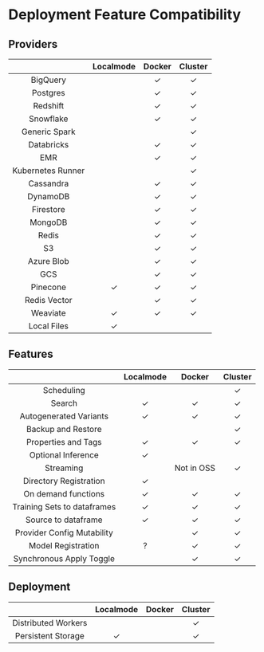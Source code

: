 # Deployment Feature Compatibility
## Providers
|                   |  Localmode  |       Docker       |  Cluster  |
|:-----------------:|:-----------:|:------------------:|:---------:|
|     BigQuery      |             |          &check;          |     &check;     |
|     Postgres      |             | &check; |     &check;     |
|     Redshift      |             | &check; |     &check;     |
|     Snowflake     |             | &check; |     &check;     |
|   Generic Spark   |             |                    |     &check;     |
|    Databricks     |             | &check; |     &check;     |
|        EMR        |             | &check; |     &check;     |
| Kubernetes Runner |             |                    |     &check;     |
|     Cassandra     |             | &check; |     &check;     |
|     DynamoDB      |             | &check; |     &check;     |
|     Firestore     |             | &check; |     &check;     |
|      MongoDB      |             | &check; |     &check;     |
|       Redis       |             | &check; |     &check;     |
|        S3         |             | &check; |     &check;     |
|    Azure Blob     |             | &check; |     &check;     |
|        GCS        |             | &check; |     &check;     |
|     Pinecone      |      &check;      | &check; |     &check;     |
|   Redis Vector    |             | &check; |     &check;     |
|     Weaviate      |      &check;      | &check; |     &check;     |
|    Local Files    |      &check;      |                    |           |

## Features
|                               |  Localmode  |    Docker    |  Cluster  |
|:-----------------------------:|:-----------:|:------------:|:---------:|
|          Scheduling           |             |              |     &check;     |
|            Search             |      &check;      |      &check;       |     &check;     |
|    Autogenerated Variants     |      &check;      |      &check;       |     &check;     |
|      Backup and Restore       |             |              |     &check;     |
|      Properties and Tags      |      &check;      |      &check;       |     &check;     |
|      Optional Inference       |      &check;      |              |           |
|           Streaming           |             |  Not in OSS  |     &check;     |
|    Directory Registration     |      &check;      |              |           |
|      On demand functions      |      &check;      |      &check;       |     &check;     |
|  Training Sets to dataframes  |      &check;      |      &check;       |     &check;     |
|      Source to dataframe      |      &check;      |      &check;       |     &check;     |
|  Provider Config Mutability   |             |      &check;       |     &check;     |
|      Model Registration       |      ?      |      &check;       |     &check;     |
|   Synchronous Apply Toggle    |             |      &check;       |     &check;     |

## Deployment
|                               |  Localmode  |    Docker    |  Cluster  |
|:-----------------------------:|:-----------:|:------------:|:---------:|
|      Distributed Workers      |             |              |     &check;     |
|      Persistent Storage       |      &check;      |              |     &check;     |